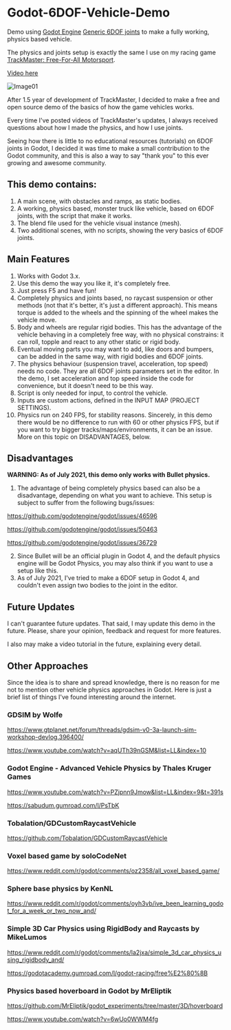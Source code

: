 # Godot-6DOF-Vehicle-Demo
Demo using [Godot Engine](https://godotengine.org/) [Generic 6DOF joints](https://docs.godotengine.org/en/stable/classes/class_generic6dofjoint.html) to make a fully working, physics based vehicle.

The physics and joints setup is exactly the same I use on my racing game [TrackMaster: Free-For-All Motorsport](https://store.steampowered.com/app/1536740/TrackMaster_FreeForAll_Motorsport/).

[Video here](https://www.youtube.com/watch?v=ZigUEiS5n2w)

![Image01](https://user-images.githubusercontent.com/22160489/126226334-b6faa219-2bda-4ddc-a1d0-f487e53b51aa.JPG)

After 1.5 year of development of TrackMaster, I decided to make a free and open source demo of the basics of how the game vehicles works. 

Every time I've posted videos of TrackMaster's updates, I always received questions about how I made the physics, and how I use joints. 

Seeing how there is little to no educational resources (tutorials) on 6DOF joints in Godot, I decided it was time to make a small contribution to the Godot community, and this is also a way to say "thank you" to this ever growing and awesome community.

## This demo contains:

1. A main scene, with obstacles and ramps, as static bodies.
2. A working, physics based, monster truck like vehicle, based on 6DOF joints, with the script that make it works.
3. The blend file used for the vehicle visual instance (mesh).
4. Two additional scenes, with no scripts, showing the very basics of 6DOF joints.

## Main Features

1. Works with Godot 3.x.
2. Use this demo the way you like it, it's completely free.
3. Just press F5 and have fun!
4. Completely physics and joints based, no raycast suspension or other methods (not that it's better, it's just a different approach). This means torque is added to the wheels and the spinning of the wheel makes the vehicle move.
5. Body and wheels are regular rigid bodies. This has the advantage of the vehicle behaving in a completely free way, with no physical constrains: it can roll, topple and react to any other static or rigid body.
6. Eventual moving parts you may want to add, like doors and bumpers, can be added in the same way, with rigid bodies and 6DOF joints.
7. The physics behaviour (suspension travel, acceleration, top speed) needs no code. They are all 6DOF joints parameters set in the editor. In the demo, I set acceleration and top speed inside the code for convenience, but it doesn't need to be this way.
8. Script is only needed for input, to control the vehicle.
9. Inputs are custom actions, defined in the INPUT MAP (PROJECT SETTINGS).
10. Physics run on 240 FPS, for stability reasons. Sincerely, in this demo there would be no difference to run with 60 or other physics FPS, but if you want to try bigger tracks/maps/environments, it can be an issue. More on this topic on DISADVANTAGES, below.

## Disadvantages

**WARNING: As of July 2021, this demo only works with Bullet physics.**

1. The advantage of being completely physics based can also be a disadvantage, depending on what you want to achieve. This setup is subject to suffer from the following bugs/issues: 

https://github.com/godotengine/godot/issues/46596

https://github.com/godotengine/godot/issues/50463

https://github.com/godotengine/godot/issues/36729

2. Since Bullet will be an official plugin in Godot 4, and the default physics engine will be Godot Physics, you may also think if you want to use a setup like this.
3. As of July 2021, I've tried to make a 6DOF setup in Godot 4, and couldn't even assign two bodies to the joint in the editor.

## Future Updates

I can't guarantee future updates. That said, I may update this demo in the future. Please, share your opinion, feedback and request for more features.

I also may make a video tutorial in the future, explaining every detail.

## Other Approaches

Since the idea is to share and spread knowledge, there is no reason for me not to mention other vehicle physics approaches in Godot. Here is just a brief list of things I've found interesting around the internet.

### GDSIM by Wolfe

https://www.gtplanet.net/forum/threads/gdsim-v0-3a-launch-sim-workshop-devlog.396400/

https://www.youtube.com/watch?v=aqUTh39nGSM&list=LL&index=10

### Godot Engine - Advanced Vehicle Physics by Thales Kruger Games

https://www.youtube.com/watch?v=PZjpnn9Jmow&list=LL&index=9&t=391s

https://sabudum.gumroad.com/l/PsTbK

### Tobalation/GDCustomRaycastVehicle

https://github.com/Tobalation/GDCustomRaycastVehicle

### Voxel based game by soloCodeNet 

https://www.reddit.com/r/godot/comments/oz2358/all_voxel_based_game/

### Sphere base physics by KenNL

https://www.reddit.com/r/godot/comments/oyh3vb/ive_been_learning_godot_for_a_week_or_two_now_and/

### Simple 3D Car Physics using RigidBody and Raycasts by MikeLumos

https://www.reddit.com/r/godot/comments/la2jxa/simple_3d_car_physics_using_rigidbody_and/

https://godotacademy.gumroad.com/l/godot-racing/free%E2%80%8B

### Physics based hoverboard in Godot by MrEliptik

https://github.com/MrEliptik/godot_experiments/tree/master/3D/hoverboard

https://www.youtube.com/watch?v=6wUo0WWM4fg


